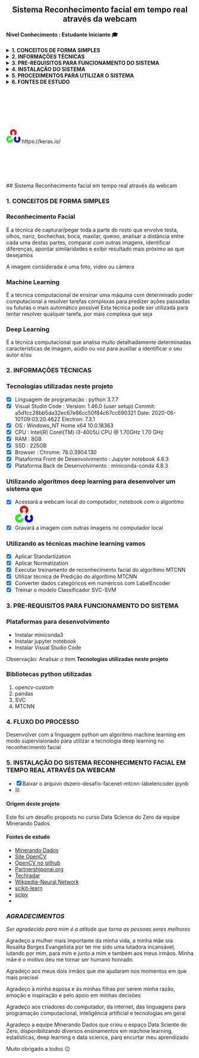 <h2 align="center"><strong>Sistema Reconhecimento facial em tempo real através da webcam</strong></h2>
<h4 align="left">Nivel Conhecimento : Estudante Iniciante &#x1F393;</h4>
<details class="sbdocs sbdocs-details">
  <summary class="sbdocs sbdocs-summary"><strong>1. CONCEITOS DE FORMA SIMPLES</strong></summary>
  <ol>
    <li><strong>Reconhecimento Facial</strong>
      <p>É a técnica de capturar/pegar em uma imagem toda a parte frontal do rosto/face que envolve parte da cabeça, testa, olhos, nariz, maças do rosto, bochechas, boca, maxilar, queixo, analisar a distância entre cada uma destas partes, comparar com outras imagens, identificar diferenças, comparar similaridades e exibir o alvo desejado.</p>
      <p>A imagem considerada pode ser uma foto, vídeo ou câmera.</p>
      <p>O alvo desejado é o ser humano que será identificado.</p>
    </li>
    <li><strong>Machine Learning</strong>
      <p>É a técnica computacional de ensinar uma máquina com determinado poder computacional a analisar um conjunto de dados e predizer informações para auxiliar nas decisões.</p>
      <p>Esta técnica pode ser utilizada para tentar resolver qualquer tarefa, da mais simples a mai complexa.</p>
    </li>
    <li><strong>Deep Learning</strong>
      <p>É a técnica computacional que analisa muito detalhadamente determinadas características de imagem para auxiliar a identificar quem esta na imagem.</p>
    </li>
    <li><strong>Neural Network</strong>
      <p>É um algoritmo computacional que aprende com novos dados inseridos, simulando o cérebro humano.</p>
      <p>Exemplo: Programamos o computador para aprender todos os detalhes de forma e formato de um determinado rosto, ao inserimos outros rostos ele automaticamente armazenara as suas formas e formatos e a partir dai conseguiremos extrair de quem é o rosto</p>
    </li>
  </ol>
</details>

<details>
  <summary><strong>2. INFORMAÇÕES TÉCNICAS</strong></summary>
  <ol>
    <li><strong><a id="itemtec" >Tecnologias utilizadas neste projeto</a></strong>
      <ol>
        <p>
        <li>- [x] Linguagem de programação : python 3.7.7</li>
        <li>- [x] Python Package Index -pip : versão 20.1.1</li>
        <li>- [x] Visual Studio Code : Version: 1.46.0 (user setup) Electron: 7.3.1</li>
        <li>- [x] OS : Windows_NT x64 10.0.18363 (Windows 10 Home)</li>
        <li>- [x] CPU : Intel(R) Corel(TM) i3-4005U CPU @ 1.70GHz 1.70 GHz</li>
        <li>- [x] RAM : 8GB</li>
        <li>- [x] SSD : 225GB</li>
        <li>- [x] Browser : Chrome: 78.0.3904.130</li>
        <li>- [x] Plataforma Front de Desenvolvimento : Jupyter notebook 4.6.3</li>
        <li>- [x] Plataforma Back de Desenvolvimento : miniconda-conda 4.8.3</li>
        </p>
      </ol>
    </li>
    <li><strong>Algoritmos de visão computacional <a href="https://opencv.org/" target="_blank"><img title="OpenCV" src="img/opencv-logo-white-mini.jpg" alt="OpenCV" width="28" height="28"></a> para</strong>
      <ol>
        <p>
        <li>- [x] Acessar a webcam local do computador, notebook </li>
        <li>- [x] Gravar a imagem capturada com outras imagens no computador local</li>
        </p>
      </ol>
    </li>
    <li><strong>Algoritmos deep learning e neural networks <a style="font-color:green"  href="https://pypi.org/project/mtcnn/" target="_blank">mtcnn 0.1.0</a> para</strong>
      <ol>
        <p>
        <li>- [x] Analisar imagem capturada</li>
        <li>- [x] Disponibilizar resultado da análise</li>
        </p>
      </ol>
    </li>    
    <li><strong>Utilizando as técnicas machine learning vamos</strong>
      <ol>
        <p>
          <li>- [x] Aplicar Standartization</li>
          <li>- [x] Aplicar Normatization</li>
          <li>- [x] Executar treinamento de reconhecimento facial do algorítimo MTCNN</li>
          <li>- [x] Utilizar técnica de Predição do algorítimo MTCNN</li>
          <li>- [x] Converter dados categóricos em numéricos com LabelEncoder</li>
          <li>- [x] Treinar o modelo Classificador SVC-SVM</li>
          <li>- [x] Exibir o resultado da identificação no algorítimo OpenCV pela webcam</li>
        </p>
      </ol>
    </li>    
  </ol>
</details>

<details>
  <summary><strong><a id="prereq">3. PRE-REQUISITOS PARA FUNCIONAMENTO DO SISTEMA</a></strong></summary>
  <ol>
    <li><strong>Instalar as plataformas de desenvolvimento</strong>
      <ol>
        <p>
          <li>- [x] Instalar <a href="https://docs.conda.io/en/latest/miniconda.html" target="_blank">miniconda3</a></li>
          <li>- [x] Instalar <a href="https://jupyterlab.readthedocs.io/en/stable/getting_started/installation.html" target="_blank">jupyter notebook</a></li>
          <li>- [x] Instalar <a href="https://code.visualstudio.com/download" target="_blank">visual studio code</a></li>
        </p>
      </ol>
      <p><b>Nota: </b><br>Analisar o item <em><a href="#itemtec">Tecnologias utilizadas neste projeto</a></em></p>
    </li>
    <li><strong>Instalar as bibliotecas de algoritmos</strong>
      <ol>
        <li>- [x] Atualizar o instalador pip - python package index :computer: python3 -m pip install --upgrade pip</li>
        <li>- [x] Recomendo utilizar o prompt/terminal do anaconda e/ou miniconda para instalar as bibliotecas, por ser mais prático e apresentar menos inconsistências.</li>
        <li>- [x] Sintaxe para instalar bibliotecas : pip3 install [nome_biblioteca] --user</li>
        <li>- [x] Desbloquear sua webcam em seu anti-virus e/ou firewall</li>
      </ol>
    </li>
    <table>
      <thead>
        <tr>
          <th>Biblioteca</th>
          <th scope="col">Objetivo</th>
        </tr>
      </thead>
      <tbody>
        <tr>
          <th scope="row">pandas</th>
          <td>Estrutura de dados e ferramentas de análise de dados</td>
        </tr>
        <tr>
          <th scope="row">numpy</th>
          <td>Computação Científica</td>
        </tr>
        <tr>
          <th>opencv-contrib-python</th>
          <td>Algoritmos de visão computacional</td>
        </tr>
        <tr>
          <th>scikit-learn</th>
          <td>Algoritmos para classificação, regressão, agrupamento, dimensionalidade, validações, melhorar precisão de predições, reprocessamentos, normalizações</td>
        </tr>
        <tr>
          <th>scipy</th>
          <td>Cálculos científicos com numpy</td>
        </tr>
        <tr>
          <th>keras</th>
          <td>É uma interface de aplicação de programação desenvolvida para seres humanos, não para maquinas</td>
        </tr>
        <tr>
          <th>Pillow</th>
          <td>Biblioteca com algoritmos para ler, escrever, criar, inserir, converter, cortar, redimensionar imagens</td>
        </tr>
        <tr>
          <th>mtcnn</th>
          <td>Algoritmos para reconhecimento facial -Face Recognition</td>
        </tr>
        <tr>
          <th>tensorflow</th>
          <td>Serviço flexível e de alto desempenho para machine learning, feito para ambientes de produção</td>
        </tr>
      </tbody>
    </table>
  </ol>
</details>

<details>
  <summary><strong>4. INSTALAÇÃO DO SISTEMA</strong></summary>
  <ol>
    <li>Cumprir o item <a href="#prereq">3. PRE-REQUISITOS PARA FUNCIONAMENTO DO SISTEMA</a></li>
    <li>Baixar o notebook facenet-mtcnn-labelencoder.ipynb</li>
  </ol>
</details>

<details>
  <summary><strong>5. PROCEDIMENTOS PARA UTILIZAR O SISTEMA</strong></summary>
  <table>
    <thead>
      <tr>
        <ol>
          <li>Criar estrutura de diretório, para armazenar os arquivos disponibilizados neste repositório. A seguir um modelo de estrutura como orientação :
            <figure role="img" aria-labelledby="direc_struc">
              <pre>
              c:/temp/facenet/ : colocar aqui o conteudo do arquivo dataset.rar, que esta na em files
              c:/temp/facenet/ : colocar aqui o conteudo do arquivo facenet_keras.rar, que esta em files
              c:/temp/facenet/facerecognition : os arquivos serão criados no rotina de treinamento do modelo
              </pre>
            </figure>
          </li>
          <li>Fazer o download do arquivo facenet_keras.rar e descompactar no diretorio facenet</li>
          <li>Abrir o notebook facenet-mtcnn-labelencoder.ipynb no jupyter notebook e :
            <ol>
              <li>Na class RegisterImg: substituir conteúdo da variável self.grv_img pelo local em que o conteúdo do dataset.rar foi gravado</li>
              <li>Na class FaceTrainer: substituir conteúdo da variável self.datasetpath pelo local em que o conteúdo do dataset.rar foi gravado</li>
              <li>Na class FaceTrainer: substituir conteúdo da variável self.faces_npz pelo local em que o conteúdo do dataset.rar foi gravado</li>
              <li>Na class FaceTrainer: substituir conteúdo da variável self.keras_facenet pelo local em que o conteúdo do facenet_keras.rar foi gravado</li>
              <li>Na class FaceTrainer: substituir conteúdo da variável self.faces_embeddings pelo local em que você criou o diretório facerecognition</li>
              <li>Na class FaceTrainer: substituir conteúdo da variável self.svm_classifier pelo local em que você criou o diretório facerecognition</li>
              <li>Na class FaceDetector: substituir conteúdo da variável self.facenet_model pelo local em que o conteúdo do facenet_keras.rar foi gravado</li>
              <li>Na class FaceDetector: substituir conteúdo da variável self.svm_model pelo local em que você criou o diretório facerecognition</li>
              <li>Na class FaceDetector: substituir conteúdo da variável self.data pelo local em que você criou o diretório facerecognition</li>
            </ol><br>
          </li>
          <li>Executar as 5 linhas de códigos</li>
          <li>A linha com os códigos a seguir apresentará uma nova linha solicitando algumas informações
            <pre>
              if __name__ == "__main__":
                os.system('cls')
                menu = MainMenu()
                menu.menu_inicial()
            </pre>
          </li>
          <li>Para gravar sua imagem no conjunto de dados, digitar 1 no campo seguido de >> :<br>
            <img title="Opções para funcionamento do sistema" src="img/06main_menu.png" alt="TelaPrincipal" width="521" height="206">
            <ol>
              <li>No campo 'Número Matrícula -> ', digitar o número da matricula<br>
                <img title="Número Matrícula" src="img/07main_menu.png" alt="Numero_Matricula" width="528" height="150">
              </li>
              <li>No campo 'Nome Completo -> ', digitar o primeiro nome de quem esta sendo filmado<br>
                <img title="Nome Completo" src="img/08main_menu.png" alt="Nome_Completo" width="517" height="164">
              </li>
              <li>O sistema se conectará em sua webcam, para lhe filmar. A luz de sua webcam ligará e uma janela com sua imagem será habilitada em em barra de taferas<br>
                <img title="Janela Webcam" src="img/09webcamimg.png" alt="Webcam_Img" width="446" height="348">
              </li>
            </ol>
            <p><b>Note : </b> Na parte superior desta janela há informação para pressionar ENTER para gravar ou ESC para Finalizar</p>
            <p><b>Importante : </b> Pressione ESC para sair, caso queira executar uma das outras tarefas</p>
          </li>
          <li>Para treinar o algoritmo com a nova imagem, digitar 2. O sistema exibirá uma imagem similar a seguinte :<br>
            <img title="Treinar Algoritmo" src="img/10trainalgor.png" alt="TrainAlgor" width="439" height="218">
            <p><b>Note : </b>O sistema<br>
              1. criara os arquivos faces_dataset_embeddings.npz e SVM_classifier.sav no diretório facerecognition
              2. criara o arquivo faces_dataset.npz no diretório dataset
              3. finalizara e retorna ao menu principal
            </p>
          </li>
          <li><b> - / - </b></li><br>
          <li><b> - / - </b></li>
          <li>Para finalizar o sistema, digite 0 (zero). Uma janela similar a seguinte deverá aparece :<br>
            <img title="Finalziar Sistema" src="img/15final.png" alt="FinalSistem" width="433" height="545">
          </li>
      </tr>
    </thead>
  </table>

</details>

<details>
  <summary><strong>6. FONTES DE ESTUDO</strong></summary> 
  <ul>
    <li><a href="https://minerandodados.com.br/">Minerando Dados</a></li>
    <li><a href="https://opencv.org/">Site OpenCV</a></li>
    <li><a href="https://github.com/opencv/opencv/">OpenCV no github</a></li>
    <li><a href="https://www.partnershiponai.org/wp-content/uploads/2020/02/Understanding-Facial-Recognition-Paper_final.pdf">Partnershiponai.org</a></li>
    <li><a href="https://www.techradar.com/news/what-is-a-neural-network">Techradar</a></li>
    <li><a href="https://en.wikipedia.org/wiki/Artificial_neural_network">Wikpedia-Neural Network</a></li>
    <li><a href="https://scikit-learn.org/stable/">scikit-learn</a></li>
    <li><a href="http://scipy.github.io/devdocs/hacking.html">scipy</a></li>
    <li><a href="https://keras.io/">keras</a></li>
    <li><a href="https://pillow.readthedocs.io/en/stable/">Pillow</a></li>
    <li><a href="https://pypi.org/project/mtcnn/">mtcnn</a></li>
    <li><a href="https://www.tensorflow.org/guide/tensor">tensorflow</a></li>
    <li><a href="https://pythonprogramming.net/linear-svc-example-scikit-learn-svm-python/r">SVC e SVM</a></li>
  </ul>
</details>

<br>
<br>
<br>
<br>
<br>
<br>
<br>
<img src="opencv-logo-white-mini.jpg" alt="Workplace" usemap="#workmap" width="38" height="38">
https://keras.io/
<br>
<br>
<br>
<br>
<br>
<br>
<br>
## Sistema Reconhecimento facial em tempo real através da webcam

### 1. CONCEITOS DE FORMA SIMPLES
### Reconhecimento Facial
É a técnica de capturar/pegar toda a parte do rosto que envolve testa, olhos, nariz, bochechas, boca, maxilar, queixo, analisar a distância entre cada uma destas partes, comparar com outras imagens, identificar diferenças, apontar similaridades e exibir resultado mais próximo ao que desejamos

A imagem considerada é uma foto, vídeo ou câmera

### Machine Learning
É a técnica computacional de ensinar uma máquina com determinado poder computacional a resolver tarefas complexas para predizer ações passadas ou futuras o mais automático possível
Esta técnica pode ser utilizada para tentar resolver qualquer tarefa, por mais complexa que seja

### Deep Learning
É a técnica computacional que analisa muito detalhadamente determinadas características de imagem, aúdio ou voz para auxiliar a identificar o seu autor e/ou

### 2. INFORMAÇÕES TÉCNICAS
### Tecnologias utilizadas neste projeto
- [X] Linguagem de programação : python 3.7.7
- [X] Visual Studio Code : Version: 1.46.0 (user setup) Commit: a5d1cc28bb5da32ec67e86cc50f84c67cc690321 Date: 2020-06-10T09:03:20.462Z Electron: 7.3.1
- [X] OS : Windows_NT Home x64 10.0.18363
- [X] CPU : Intel(R) Corel(TM) i3-4005U CPU @ 1.70GHz 1.70 GHz
- [X] RAM : 8GB
- [X] SSD : 225GB
- [X] Browser : Chrome: 78.0.3904.130
- [X] Plataforma Front de Desenvolvimento : Jupyter notebook 4.6.3
- [X] Plataforma Back de Desenvolvimento : miniconda-conda 4.8.3

### Utilizando algoritmos deep learning para desenvolver um sistema que
- [X] Acessará a webcam local do computador, notebook com o algoritmo  [![OpenCV](opencv-logo-white-mini.jpg "OpenCV")](https://opencv.org/ "OpenCV")
- [X] Gravará a imagem com outras imagens no computador local

### Utilizando as técnicas machine learning vamos 
- [X] Aplicar Standartization
- [X] Aplicar Normatization
- [X] Executar treinamento de reconhecimento facial do algorítimo MTCNN
- [X] Utilizar técnica de Predição do algorítimo MTCNN
- [X] Converter dados categóricos em numéricos com LabelEncoder
- [X] Treinar o modelo Classificador SVC-SVM

### 3. PRE-REQUISITOS PARA FUNCIONAMENTO DO SISTEMA
### Plataformas para desenvolvimento
* Instalar miniconda3
* Instalar jupyter notebook
* Instalar Visual Studio Code

Observação: Analisar o item **Tecnologias utilizadas neste projeto**

### Bibliotecas python utilizadas
<ol>
  <li>opencv-custom</li>
  <li>pandas</li>
  <li>SVC</li>
  <li>MTCNN</li>
</ol>

### 4. FLUXO DO PROCESSO
Desenvolver com a linguagem python um algoritmo machine learning em modo supervisionado para utilizar a tecnologia deep learning no reconhecimento facial

### 5. INSTALAÇÃO DO SISTEMA RECONHECIMENTO FACIAL EM TEMPO REAL ATRAVÉS DA WEBCAM
- [X] Baixar o arquivo dszero-desafio-facenet-mtcnn-labelencoder.ipynb
- [X] 


#### Origem deste projeto
Este foi um desafio proposto no curso Data Science do Zero da equipe Minerando Dados


#### Fontes de estudo
* [Minerando Dados](https://minerandodados.com.br/ "Minerando Dados")
* [Site OpenCV](https://opencv.org/ "Site OpenCV")
* [OpenCV no github](https://github.com/opencv/opencv/ "OpenCV no github")
* [Partnershiponai.org](https://www.partnershiponai.org/wp-content/uploads/2020/02/Understanding-Facial-Recognition-Paper_final.pdf "Partnershiponai.org")
* [Techradar](https://www.techradar.com/news/what-is-a-neural-network)
* [Wikpedia-Neural Network](https://en.wikipedia.org/wiki/Artificial_neural_network)
* [scikit-learn](https://scikit-learn.org/stable/)
* [scipy](http://scipy.github.io/devdocs/hacking.html)
* []()



### *AGRADECIMENTOS*
*Ser agradecido para mim é a atitude que torna as pessoas seres melhores*

Agradeço a mulher mais importante da minha vida, a minha mãe sra Rosalita Borges Evangelista por ter me sido uma lutadora incansável, lutando por mim, para mim e junto a mim e também aos meus irmãos. Minha mãe é o motivo deu me tornar ser humano honrado.

Agradeço aos meus dois irmãos que me ajudaram nos momentos em que mais precisei

Agradeço à minha esposa e às minhas filhas por serem minha razão, emoção e inspiração e pelo apoio em minhas decisões

Agradeço aos criadores do computador, da internet, das linguagens para programação computacional, inteligência artificial e tecnologias em geral

Agradeço a equipe Minerando Dados que criou o espaço Data Sciente do Zero, disponibilizando diversos ensinamentos em machine learning, estatísticas, deep learning e data science, parq encurtar meu aprendizado

Muito obrigado a todos :wink:
